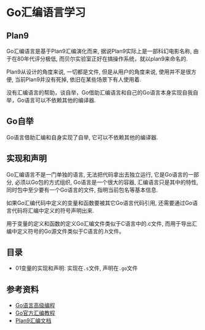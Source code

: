 # Go汇编语言学习

## Plan9

Go汇编语言是基于Plan9汇编演化而来, 据说Plan9实际上是一部科幻电影名称, 由于在80年代评分极低, 而贝尔实验室正好在搞操作系统，就以plan9来命名的.

Plan9从设计的角度来说, 一切都是文件, 但是从用户的角度来说, 使用并不是很方便, 当前Plan9并没有死掉, 依旧在某些场景下有人使用着.  

没有汇编语言的帮助，谈自举，Go借助汇编语言和自己的Go语言本身实现自我自举，Go语言可以不依赖其他的编译器.

## Go自举

Go语言借助汇编和自身实现了自举, 它可以不依赖其他的编译器.

## 实现和声明

Go汇编语言不是一门单独的语言, 无法把代码拿出去独立运行, 它是Go语言的一部分, 必须以Go包的方式组织, Go语言是一个很大的容器, 汇编语言只是其中的特性, 同时包中至少要有一个Go语言的文件, 指明当前包名等基本信息.

如果Go汇编代码中定义的变量和函数要被其它Go语言代码引用, 还需要通过Go语言代码将汇编中定义的符号声明出来. 

用于变量的定义和函数的定义Go汇编文件类似于C语言中的.c文件, 而用于导出汇编中定义符号的Go源文件类似于C语言的.h文件。

## 目录

- 01变量的实现和声明: 实现在`.s`文件, 声明在`.go`文件

## 参考资料

- [Go语言高级编程](https://chai2010.cn/advanced-go-programming-book/)
- [Go官方汇编教程](https://golang.org/doc/asm)
- [Plan9汇编文档](https://9p.io/sys/doc/asm.html)
